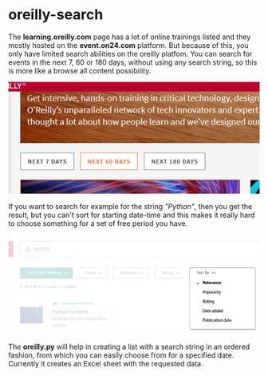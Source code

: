 # oreilly-search

The **learning.oreilly.com** page has a lot of online trainings listed and they mostly hosted on the **event.on24.com** platform.
But because of this, you only have limited search abilities on the oreilly platfom. You can search for events in the next 7, 60 or 180 days, without using any search string, so this is more like a browse all content possibility.

![search options](pictures/search_options.png)


If you want to search for example for the string *"Python"*, then you get the result, but you can't sort for starting date-time and this makes it really hard to choose something for a set of free period you have.

![sort options](pictures/sort_options.png)

The **oreilly.py** will help in creating a list with a search string in an ordered fashion, from which you can easily choose from for a specified date.
Currently it creates an Excel sheet with the requested data.